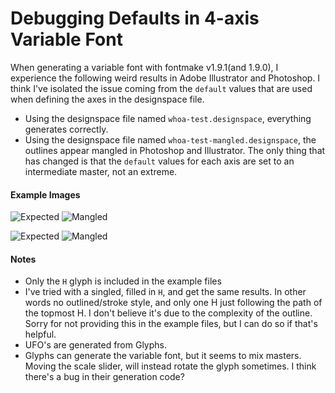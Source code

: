 # Debugging Defaults in 4-axis Variable Font

When generating a variable font with fontmake v1.9.1(and 1.9.0), I experience the following weird results in Adobe Illustrator and Photoshop. I think I've isolated the issue coming from the `default` values that are used when defining the axes in the designspace file.

- Using the designspace file named `whoa-test.designspace`, everything generates correctly.
- Using the designspace file named `whoa-test-mangled.designspace`, the outlines appear mangled in Photoshop and Illustrator. The only thing that has changed is that the `default` values for each axis are set to an intermediate master, not an extreme.

#### Example Images
![Expected](https://scribbletone.github.io/share/whoa/WHOA-Debug-Expected-1.png)
![Mangled](https://scribbletone.github.io/share/whoa/WHOA-Debug-Mangled-1.png)

![Expected](https://scribbletone.github.io/share/whoa/WHOA-Debug-Expected-2.png)
![Mangled](https://scribbletone.github.io/share/whoa/WHOA-Debug-Mangled-2.png)

#### Notes
- Only the `H` glyph is included in the example files
- I've tried with a singled, filled in `H`, and get the same results. In other words no outlined/stroke style, and only one H just following the path of the topmost H. I don't believe it's due to the complexity of the outline. Sorry for not providing this in the example files, but I can do so if that's helpful.
- UFO's are generated from Glyphs.
- Glyphs can generate the variable font, but it seems to mix masters. Moving the scale slider, will instead rotate the glyph sometimes. I think there's a bug in their generation code?